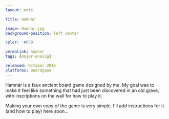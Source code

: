 ```yaml
---
layout: note

title: Hamnár

image: Hamnar.jpg
background-position: left center

color: '#FF8'

permalink: hamnar
tags: [major-analog]

released: October 2016
platforms: Boardgame
---
```


Hamnár is a faux ancient board game designed by me. My goal was to make it feel like something that had just been discovered in an old grave, with inscriptions on the wall for how to play it.

Making your own copy of the game is very simple. I'll add instructions for it (and how to play) here soon...
